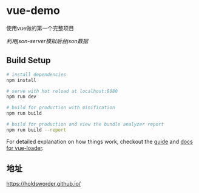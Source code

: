 # vue-demo

使用vue做的第一个完整项目

*利用json-server模拟后台json数据*

## Build Setup

``` bash
# install dependencies
npm install

# serve with hot reload at localhost:8080
npm run dev

# build for production with minification
npm run build

# build for production and view the bundle analyzer report
npm run build --report
```

For detailed explanation on how things work, checkout the [guide](http://vuejs-templates.github.io/webpack/) and [docs for vue-loader](http://vuejs.github.io/vue-loader).


地址
------
https://holdsworder.github.io/
